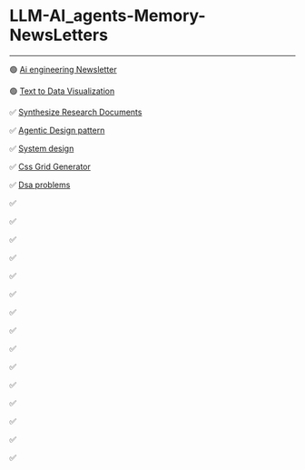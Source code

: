 # LLM-AI_agents-Memory-NewsLetters

---

🟢 [Ai engineering Newsletter](https://aiengineering.beehiiv.com/)

🟢 [Text to Data Visualization](https://github.com/Canner/WrenAI)

✅ [Synthesize Research Documents](https://github.com/bytedance/Dolphin?utm_source=aiengineering.beehiiv.com&utm_medium=referral&utm_campaign=turn-pdfs-into-clean-llm-ready-data)

✅ [Agentic Design pattern](https://docs.google.com/document/u/0/d/1rsaK53T3Lg5KoGwvf8ukOUvbELRtH-V0LnOIFDxBryE/mobilebasic?pli=1#ftnt_ref1)

✅ [System design](https://www.linkedin.com/posts/rjritikjain_system-design-interview-handbook-activity-7388401576991838209-UzuH?utm_medium=ios_app&rcm=ACoAADbAih8BClt7VdsYDgfk0rshnKBLBbA4PYk&utm_source=social_share_send&utm_campaign=copy_link)

✅ [Css Grid Generator](https://cssgridgenerator.io/)

✅ [Dsa problems](https://www.linkedin.com/posts/rjritikjain_top-100-dsa-interview-questions-microsoft-activity-7388039174102302720-0Odh?utm_medium=ios_app&rcm=ACoAADbAih8BClt7VdsYDgfk0rshnKBLBbA4PYk&utm_source=social_share_send&utm_campaign=copy_link)

✅ [](url)

✅ [](url)

✅ [](url)

✅ [](url)

✅ [](url)

✅ [](url)

✅ [](url)

✅ [](url)

✅ [](url)

✅ [](url)

✅ [](url)

✅ [](url)

✅ [](url)

✅ [](url)

✅ [](url)





